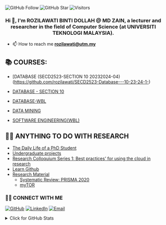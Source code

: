 
![GitHub Follow](https://img.shields.io/github/followers/rozilawati.svg?style=social&label=Follow)
![GitHub Star](https://img.shields.io/github/stars/rozilawati?affiliations=OWNER%2CCOLLABORATOR&style=social&label=Star)
![Visitors](https://api.visitorbadge.io/api/visitors?path=https%3A%2F%2Fgithub.com%2Frozilawati&labelColor=%23d9e3f0&countColor=%23697689&style=flat)


<h3 align="center">Hi 👋, I'm ROZILAWATI BINTI DOLLAH @ MD ZAIN, a lecturer and researcher in the field of Computer Science (at UNIVERSITI TEKNOLOGI MALAYSIA). 
  
</h3>

- 📫 How to reach me **rozilawati@utm.my**





## 📚 COURSES:

- [DATABASE (SECD2523-SECTION 10 20232024-04) (https://github.com/rozilawati/SECD2523-Database---10-23-24-1-)
  
- [DATABASE - SECTION 10](https://github.com/rozilawati/SECD2523-10)

- [DATABASE-WBL](https://github.com/rozilawati/Database-WBL)

- [DATA MINING](https://github.com/rozilawati/Data-Mining)

- [SOFTWARE ENGINEERING(WBL)](https://github.com/drshahizan/software-engineering)


## 👨‍💻 ANYTHING TO DO WITH RESEARCH
- [The Daily Life of a PhD Student](https://github.com/drshahizan/phd)
- [Undergraduate projects](https://github.com/drshahizan/undergraduate-project)
- [Research Colloquium Series 1: Best practices' for using the cloud in research](https://github.com/drshahizan/learn-github)
- [Learn Github](https://github.com/drshahizan/learn-github)
- [Research Material](https://github.com/drshahizan/research-material)
  -   [Systematic Review: PRISMA 2020](https://github.com/drshahizan/research-material/tree/main/SLR)
  -   [myTOR](https://github.com/drshahizan/myTOR)

### 🙌🏻 CONNECT WITH ME
<p align="left">
    <a href="https://github.com/rozilawati" target="_blank"><img alt="GitHub" src="https://img.shields.io/badge/-@rozilawati-181717?style=flat-square&logo=GitHub&logoColor=white"></a>
    <a href="https://www.linkedin.com/in/rozilawati" target="_blank"><img alt="LinkedIn" src="https://img.shields.io/badge/-rozilawati-blue?style=flat-square&logo=Linkedin&logoColor=white&link=https://www.linkedin.com/in/rozilawati/"></a>
    <a href="mailto:rozilawati@utm.my" target="_blank"><img alt="Email" src="https://img.shields.io/badge/-rozilawati@utm.my-c14438?style=flat-square&logo=Gmail&logoColor=white&link=mailto:rozilawati@utm.my.com"></a>

  

<details>
<summary>Click for GitHub Stats</summary>
<p align="left">
    <img alt = "GitHub Stats" src="https://github-readme-stats.vercel.app/api?username=rozilawati&show_icons=true&hide=issues&icon_color=000000&hide_border=true&title_color=5391FE&text_color=555">
    <br>
    <img alt = "Top Language" src="https://github-readme-stats.vercel.app/api/top-langs/?username=rozilawati&hide=html,&hide_border=true&title_color=5391FE&text_color=555"
</p>
  
  ![Follower Badge](https://img.shields.io/github/followers/rozilawati)
  ![](https://hit.yhype.me/github/profile?user_id=81284918)
 
</details>
